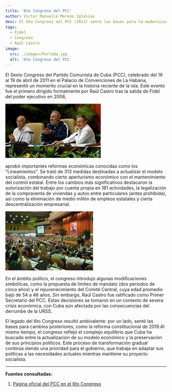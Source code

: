 ```yaml
---
title: '6to Congreso del PCC'
author: Victor Manuelle Moreno Iglesias
desc: El 6to Congreso del PCC (2011) sentó las bases para la modernización económica de Cuba, impulsando reformas clave que abrieron nuevos espacios al emprendimiento y la productividad.
tags:
  - Fidel
  - Congreso
  - Raúl Castro
image:
  src: ./images/Portada.jpg
  alt: '6to Congreso del PCC'
---
```


El Sexto Congreso del Partido Comunista de Cuba (PCC), celebrado del 16 al 19 de abril de 2011 en el Palacio de Convenciones de La Habana, representó un momento crucial en la historia reciente de la isla. Este evento fue el primero dirigido formalmente por Raúl Castro tras la salida de Fidel del poder ejecutivo en 2008,

![Fidel con Raúl](./images/6to_Congreso_del_PCC.jpg)

aprobó importantes reformas económicas conocidas como los "Lineamientos". Se trató de 313 medidas destinadas a actualizar el modelo socialista, combinando cierto aperturismo económico con el mantenimiento del control estatal. Entre los cambios más significativos destacaron la autorización del trabajo por cuenta propia en 181 actividades, la legalización de la compraventa de viviendas y autos entre particulares (antes prohibida), así como la eliminación de medio millón de empleos estatales y cierta descentralización empresarial.

![Asistencia](./images/6to_Congreso_del_PCC_2.jpg)

En el ámbito político, el congreso introdujo algunas modificaciones simbólicas, como la propuesta de límites de mandato (dos períodos de cinco años) y el rejuvenecimiento del Comité Central, cuya edad promedio bajó de 54 a 48 años. Sin embargo, Raúl Castro fue ratificado como Primer Secretario del PCC. Estas decisiones se tomaron en un contexto de severa crisis económica, con Cuba aún afectada por las consecuencias del derrumbe de la URSS.

El legado del 6to Congreso resultó ambivalente: por un lado, sentó las bases para cambios posteriores, como la reforma constitucional de 2019.Al mismo tiempo, el congreso reflejó el complejo equilibrio que Cuba ha buscado entre la actualización de su modelo económico y la preservación de sus principios políticos. Este proceso de transformación gradual continúa siendo una prioridad para el gobierno, que trabaja en adaptar sus políticas a las necesidades actuales mientras mantiene su proyecto socialista.

---

**Fuentes consultadas:**

1. [Página oficial del PCC en el 6to Congreso](https://www.pcc.cu/6to-congreso-del-pcc)
